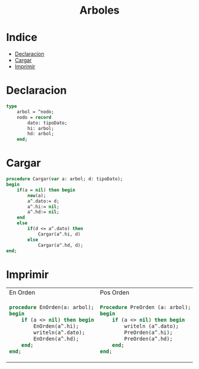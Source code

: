 <h1 align="center"> Arboles </h1>

Indice
=================

   * [Declaracion](Declaracion)
   * [Cargar](#Cargar)
   * [Imprimir](#imprimir)


Declaracion
===========
```pascal
type
    arbol = ^nodo;
    nodo = record
        dato: tipoDato;
        hi: arbol;
        hd: arbol;
    end;
```

Cargar
===========
``` pascal
procedure Cargar(var a: arbol; d: tipoDato);
begin
    if(a = nil) then begin
        new(a);
        a^.dato:= d;
        a^.hi:= nil;
        a^.hd:= nil;
    end
    else
        if(d <= a^.dato) then
            Cargar(a^.hi, d)
        else
            Cargar(a^.hd, d);
end;
```

Imprimir
===========
<table>
<tr>
<td> En Orden </td> <td> Pos Orden </td><td> Pre Orden </td>
</tr>
<tr>
<td>

```pascal
procedure EnOrden(a: arbol);
begin 
    if (a <> nil) then begin
        EnOrden(a^.hi);
        writeln(a^.dato);
        EnOrden(a^.hd);
    end;
end;
```
</td>
<td>

```pascal
Procedure PreOrden (a: arbol);
begin 
    if (a <> nil) then begin
        writeln (a^.dato);   
        PreOrden(a^.hi);
        PreOrden(a^.hd);
    end;
end;
```
</td>
 <td>
  
```pascal
Procedure PosOrden (a: arbol);
begin 
    if (a <> nil) then begin
        PreOrden (a^.hi);
        PreOrden (a^.hd);
        writeln (a^.dato);
    end;
end;
```
</td>
</tr>
 
</table>
